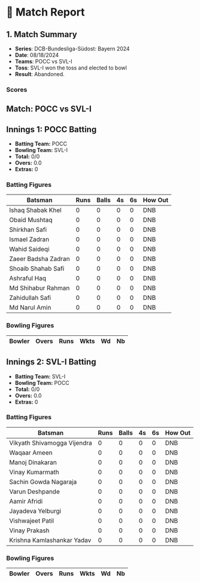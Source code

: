 # 🏏 Match Report

## 1. Match Summary

- **Series**: DCB-Bundesliga-Südost: Bayern 2024  
- **Date**: 08/18/2024  
- **Teams**: POCC vs SVL-I  
- **Toss**: SVL-I won the toss and elected to bowl  
- **Result**: Abandoned.  

### Scores
## Match: POCC vs SVL-I

## Innings 1: POCC Batting

- **Batting Team:** POCC
- **Bowling Team:** SVL-I
- **Total:** 0/0
- **Overs:** 0.0
- **Extras:** 0

### Batting Figures

| Batsman | Runs | Balls | 4s | 6s | How Out |
|---------|------|-------|----|----|---------|
| Ishaq Shabak Khel | 0 | 0 | 0 | 0 | DNB |
| Obaid Mushtaq | 0 | 0 | 0 | 0 | DNB |
| Shirkhan Safi | 0 | 0 | 0 | 0 | DNB |
| Ismael Zadran | 0 | 0 | 0 | 0 | DNB |
| Wahid Saideqi | 0 | 0 | 0 | 0 | DNB |
| Zaeer Badsha Zadran | 0 | 0 | 0 | 0 | DNB |
| Shoaib Shahab Safi | 0 | 0 | 0 | 0 | DNB |
| Ashraful Haq | 0 | 0 | 0 | 0 | DNB |
| Md Shihabur Rahman | 0 | 0 | 0 | 0 | DNB |
| Zahidullah Safi | 0 | 0 | 0 | 0 | DNB |
| Md Narul Amin | 0 | 0 | 0 | 0 | DNB |

### Bowling Figures

| Bowler | Overs | Runs | Wkts | Wd | Nb |
|--------|-------|------|------|----|----|

## Innings 2: SVL-I Batting

- **Batting Team:** SVL-I
- **Bowling Team:** POCC
- **Total:** 0/0
- **Overs:** 0.0
- **Extras:** 0

### Batting Figures

| Batsman | Runs | Balls | 4s | 6s | How Out |
|---------|------|-------|----|----|---------|
| Vikyath Shivamogga Vijendra | 0 | 0 | 0 | 0 | DNB |
| Waqaar Ameen | 0 | 0 | 0 | 0 | DNB |
| Manoj Dinakaran | 0 | 0 | 0 | 0 | DNB |
| Vinay Kumarmath | 0 | 0 | 0 | 0 | DNB |
| Sachin Gowda Nagaraja | 0 | 0 | 0 | 0 | DNB |
| Varun Deshpande | 0 | 0 | 0 | 0 | DNB |
| Aamir Afridi | 0 | 0 | 0 | 0 | DNB |
| Jayadeva Yelburgi | 0 | 0 | 0 | 0 | DNB |
| Vishwajeet Patil | 0 | 0 | 0 | 0 | DNB |
| Vinay Prakash | 0 | 0 | 0 | 0 | DNB |
| Krishna Kamlashankar Yadav | 0 | 0 | 0 | 0 | DNB |

### Bowling Figures

| Bowler | Overs | Runs | Wkts | Wd | Nb |
|--------|-------|------|------|----|----|
